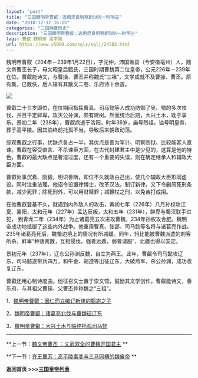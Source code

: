 ```yaml
---
layout: "post"
title: "三国魏明帝曹叡：选用忠良明察断狱的一时明主"
date: "2018-12-17 16:15"
categories: "三国两晋历史"
description: "三国魏明帝曹叡：选用忠良明察断狱的一时明主"
tags: 曹叡 魏明帝 高平陵
url: https://www.y5000.com/zgls/sglj/24582.html
---
```






魏明帝曹叡（204年－239年1月22日），字元仲，沛国谯县（今安徽亳州）人，魏文帝曹丕长子，母文昭皇后甄氏，三国时期曹魏第二位皇帝，公元226年－239年在位。曹叡能诗文，与曹操、曹丕并称魏氏“三祖”，文学成就不及曹操、曹丕。原有集，已散佚，后人辑有其散文二卷、乐府诗十余首。

![](https://img.y5000.com/uploads/allimg/170802/12-1FP2153910935.jpg)

曹叡二十三岁即位，在位期间指挥曹真、司马懿等人成功防御了吴、蜀的多次攻伐，并且平定鲜卑，攻灭公孙渊，颇有建树。然而统治后期，大兴土木，耽于享乐。景初二年（238年），曹叡病逝于洛阳，时年36岁，庙号烈祖，谥号明皇帝，葬于高平陵。因其临终前托孤不当，导致后来朝政动荡。

综观曹叡之行事，优缺点各占一半，其优点是善为军计、明察断狱、比较能客人直谏。曹叡在容受直言、不杀谏臣方面，在古代封建君主中是少见的，这算是他的特色。曹叡的最大缺点是奢淫过度，还有一个重要的失误，则在确定继承人和辅政大臣方面。

曹叡处事沉着、刚毅，明识善断，即位不久就政由己出，使几个辅政大臣形同虚设。同时注重法理。他诏令设置律博士，改革汉法，制订新律。又下令删简死刑条款，减少死罪；除死刑外，可以用财赎罪；减鞭杖之刑，以免苦打成招。

在他曹叡登基不久，就遇到内外敌人的攻击，黄初七年（226年）八月孙权攻江夏、襄阳，太和元年（227年）孟达反叛，太和五年（231年），鲜卑与蜀汉联手进犯，
到青龙二年（234年）为止诸葛亮五次进攻曹魏，234年孙权攻合肥。魏明帝成功地抵御了这些内外战争。他重用曹真、张郃、司马懿等名将与诸葛亮作战。235年诸葛亮死后，魏蜀边境上的情况有所减缓。同年，轲比能被曹魏派遣的刺客所杀，鲜卑“种落离散，互相侵伐，强者远遁，弱者请服”，北疆也得以安定。

景初元年（237年），辽东公孙渊反魏，自立为燕王。此年，曹叡令司马懿攻辽东，司马懿遂带兵四万，和牛金、胡遵等出征辽东，大破燕军，杀公孙渊，成功收复辽东。

曹叡还用心制诗度曲。他征召文士置于崇文馆，鼓励其文学创作。曹叡能诗文，善乐府，与其祖父曹操、父曹丕并称魏之“三祖”。

1、[魏明帝曹叡：因仁而立编订新律的甄宓之子](https://www.y5000.com/zgls/sglj/24578.html)

2、[魏明帝曹叡：诸葛亮北伐与曹魏征辽东](https://www.y5000.com/zgls/sglj/24579.html)

3、[魏明帝曹叡：大兴土木与临终托孤司马懿](https://www.y5000.com/zgls/sglj/24580.html)

* * *

**上一节：[魏文帝曹丕 ：文武双全的曹魏开国君主](https://www.y5000.com/zgls/sglj/24574.html) **

**下一节：[齐王曹芳：高平陵事变与三马同槽的魏废帝](https://www.y5000.com/zgls/sglj/24584.html) **

**返回首页 >>>[三国皇帝列表](https://www.y5000.com/zgls/sglj/24636.html)**
